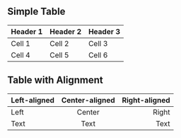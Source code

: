 ## Simple Table

| Header 1 | Header 2 | Header 3 |
|----------|----------|----------|
| Cell 1   | Cell 2   | Cell 3   |
| Cell 4   | Cell 5   | Cell 6   |

## Table with Alignment

| Left-aligned | Center-aligned | Right-aligned |
|:-------------|:--------------:|--------------:|
| Left         | Center         | Right         |
| Text         | Text           | Text          |